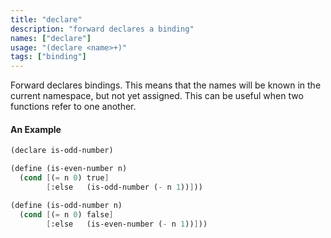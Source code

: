 ```yaml
---
title: "declare"
description: "forward declares a binding"
names: ["declare"]
usage: "(declare <name>+)"
tags: ["binding"]
---
```


Forward declares bindings. This means that the names will be known in the current namespace, but not yet assigned. This can be useful when two functions refer to one another.

#### An Example

```scheme
(declare is-odd-number)

(define (is-even-number n)
  (cond [(= n 0) true]
        [:else   (is-odd-number (- n 1))]))

(define (is-odd-number n)
  (cond [(= n 0) false]
        [:else   (is-even-number (- n 1))]))
```
